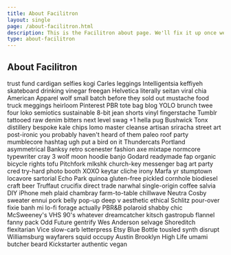 ```yaml
---
title: About Facilitron
layout: single
page: /about-facilitron.html
description: This is the Facilitron about page. We'll fix it up once we have content.
type: about-facilitron
---
```


## About Facilitron

trust fund cardigan selfies kogi Carles leggings Intelligentsia keffiyeh skateboard drinking vinegar freegan Helvetica literally seitan viral chia American Apparel wolf small batch before they sold out mustache food truck meggings heirloom Pinterest PBR tote bag blog YOLO brunch twee four loko semiotics sustainable 8-bit jean shorts vinyl fingerstache Tumblr tattooed raw denim bitters next level swag +1 hella pug Bushwick Tonx distillery bespoke kale chips lomo master cleanse artisan sriracha street art post-ironic you probably haven't heard of them paleo roof party mumblecore hashtag ugh put a bird on it Thundercats Portland asymmetrical Banksy retro scenester fashion axe mixtape normcore typewriter cray 3 wolf moon hoodie banjo Godard readymade fap organic bicycle rights tofu Pitchfork mlkshk church-key messenger bag art party cred try-hard photo booth XOXO keytar cliche irony Marfa yr stumptown locavore sartorial Echo Park quinoa gluten-free pickled cornhole biodiesel craft beer Truffaut crucifix direct trade  narwhal single-origin coffee salvia DIY iPhone meh plaid chambray farm-to-table chillwave Neutra Cosby sweater ennui pork belly pop-up deep v aesthetic ethical Schlitz pour-over fixie banh mi lo-fi forage actually PBR&B polaroid shabby chic McSweeney's VHS 90's whatever dreamcatcher kitsch gastropub flannel fanny pack Odd Future gentrify Wes Anderson selvage Shoreditch flexitarian Vice slow-carb letterpress Etsy Blue Bottle tousled synth disrupt Williamsburg wayfarers squid occupy Austin Brooklyn High Life umami butcher beard Kickstarter authentic vegan
